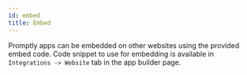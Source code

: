 ```yaml
---
id: embed
title: Embed
---
```


Promptly apps can be embedded on other websites using the provided embed code. Code snippet to use for embedding is available in `Integrations -> Website` tab in the app builder page.
